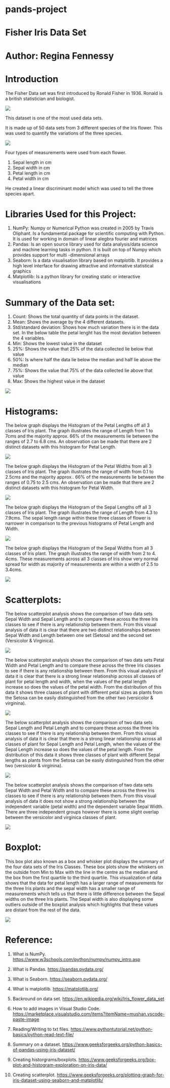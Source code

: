 # pands-project
# Fisher Iris Data Set
# Author: Regina Fennessy

# Introduction
The Fisher Data set was first introduced by Ronald Fisher in 1936. Ronald is a british statistician and biologist.

![](2022-04-29-19-00-48.png)

This dataset is one of the most used data sets.

It is made up of 50 data sets from 3 different species of the Iris flower. 
This was used to quantify the variations of the three species.

                  
![](2022-04-29-19-01-10.png)


Four types of measurements were used from each flower. 

1. Sepal length in cm
2. Sepal width in cm
3. Petal length in cm
4. Petal width in cm

He created a linear discriminant model which was used to tell the three species apart.



# Libraries Used for this Project:

1. NumPy: Numpy or Numerical Python was created in 2005 by Travis Oliphant. Is a fundamental package for scientific computing with Python. It is used for working in domain of linear alegbra fourier and matrices
2. Pandas: Is an open source library used for data analysis/data science and machine learning tasks in python. It is built on top of Numpy which provides support for multi -dimensional arrays
3. Seaborn: Is a data visualisation library based on matplotlib. It provides a high level interface for drawing attractive and informative statistical graphics
4. Matplotlib: Is a python library for creating static or interactive visualisations

# Summary of the Data set:

1. Count: Shows the total quantity of data points in the dataset.
2. Mean: Shows the average by the 4 different datasets.
3. Std/standard deviation: Shows how much variation there is in the data set. In the below table the petal lenght has the most deviation between the 4 variables.
4. Min: Shows the lowest value in the dataset
5. 25%: Shows the value that 25% of the data collected lie below that value
6. 50%: Is where half the data lie below the median and half lie above the median
7. 75%: Shows the value that 75% of the data collected lie above that value
8. Max: Shows the highest value in the dataset

![](2022-04-29-19-03-02.png)


# Histograms:

The below graph displays the Histogram of the Petal Lengths off all 3 classes of Iris plant. 
The graph illustrates the range of Length from 1 to 7cms and the majority approx. 66% of the measurements lie between the ranges of 2.7 to 6.8 cms. 
An observation can be made that there are 2 distinct datasets with this histogram for Petal Length.

![](2022-04-29-19-03-41.png)

The below graph displays the Histogram of the Petal Widths from all 3 classes of Iris plant. The graph illustrates the range of width from 0.1 to 2.5cms and the majority approx.. 66% of the measurements lie between the ranges of 0.75 to 2.5 cms. An observation can be made that there are 2 distinct datasets with this histogram for Petal Width.

![](2022-04-29-19-03-56.png)

The below graph displays the Histogram of the Sepal Lengths off all 3 classes of Iris plant. The graph illustrates the range of Length from 4.3 to 7.9cms. The sepal length range within these three classes of flower is narrower in comparison to the previous histograms of Petal Length and Width.

![](2022-04-29-19-04-13.png)

The below graph displays the Histogram of the Sepal Widths from all 3 classes of Iris plant. The graph illustrates the range of width from 2 to 4. 4cms. These measurements across all 3 classes of Iris show very normal spread for width as majority of measurements are within a width of 2.5 to 3.4cms.

![](2022-04-29-19-04-30.png)

# Scatterplots:

The below scatterplot analysis shows the comparison of two data sets Sepal Width and Sepal Length and to compare these across the three Iris classes to see if there is any relationship between them. From this visual analysis of data it is clear that there are two distinct relationships between Sepal Width and Length between one set (Setosa) and the second set (Versicolor & Virginica).

![](2022-04-29-19-04-54.png)

The below scatterplot analysis shows the comparison of two data sets Petal Width and Petal Length and to compare these across the three Iris classes to see if there is any relationship between them. From this visual analysis of data it is clear that there is a strong linear relationship across all classes of plant for petal length and width, when the values of the petal length increase so does the values of the petal width. From the distribution of this data it shows three claases of plant with different petal sizes as plants from the Setosa can be easily distinguished from the other two (versicolor & virginina).

![](2022-04-29-19-05-12.png)

The below scatterplot analysis shows the comparison of two data sets Sepal Length and Petal Length and to compare these across the three Iris classes to see if there is any relationship between them. From this visual analysis of data it is clear that there is a strong linear relationship across all classes of plant for Sepal Length and Petal Length, when the values of the Sepal Length increase so does the values of the petal length. From the distribution of this data it shows three classes of plant with different Sepal lengths as plants from the Setosa can be easily distinguished from the other two (versicolor & virginina).

![](2022-04-29-19-05-29.png)

The below scatterplot analysis shows the comparison of two data sets Sepal Width and Petal Width and to compare these across the three Iris classes to see if there is any relationship between them. From this visual analysis of data it does not show a strong relationship between the independent variable (petal width) and the dependent variable Sepal Width. There are three independent groups however there is some slight overlap between the versicolor and virginica classes of plant.

![](2022-04-29-19-28-19.png)

# Boxplot:

This box plot also known as a box and whisker plot displays the summary of the four data sets of the Iris Classes. These box plots show the whiskers on the outside from Min to Max with the line in the centre as the median and the box from the first quartile to the third quartile. This visualization of data shows that the data for petal length has a larger range of measurements for the three Iris plants and the sepal width has a smaller range of measurements which tells us that there is little difference between the Sepal widths on the three Iris plants. The Sepal width is also displaying some outliers outside of the boxplot analysis which highlights that these values are distant from the rest of the data.

![](2022-04-29-19-19-43.png)


# Reference:

1. What is NumPy. https://www.w3schools.com/python/numpy/numpy_intro.asp

2. What is Pandas. https://pandas.pydata.org/

3. What is Seaborn. https://seaborn.pydata.org/

4. What is matplotlib. https://matplotlib.org/

5. Backround on data set. https://en.wikipedia.org/wiki/Iris_flower_data_set

6. How to add images in Visual Studio Code. https://marketplace.visualstudio.com/items?itemName=mushan.vscode-paste-image

7. Reading/Writing to txt files. https://www.pythontutorial.net/python-basics/python-read-text-file/

8. Summary on a dataset. https://www.geeksforgeeks.org/python-basics-of-pandas-using-iris-dataset/

9. Creating historgrams/boxplots. https://www.geeksforgeeks.org/box-plot-and-histogram-exploration-on-iris-data/

10. Creating scatterplot. https://www.geeksforgeeks.org/plotting-graph-for-iris-dataset-using-seaborn-and-matplotlib/



